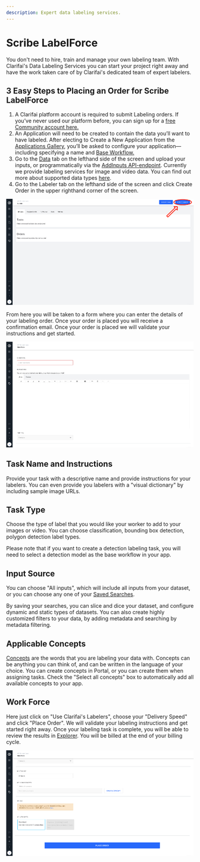 ```yaml
---
description: Expert data labeling services.
---
```


# Scribe LabelForce

You don't need to hire, train and manage your own labeling team. With Clarifai's Data Labeling Services you can start your project right away and have the work taken care of by Clarifai's dedicated team of expert labelers.

## 3 Easy Steps to Placing an Order for Scribe LabelForce

1. A Clarifai platform account is required to submit Labeling orders. If you’ve never used our platform before, you can sign up for a [free Community account here.](https://portal.clarifai.com/signup)
2. An Application will need to be created to contain the data you’ll want to have labeled. After electing to Create a New Application from the [Applications Gallery](https://portal.clarifai.com/apps), you’ll be asked to configure your application—including specifying a name and [Base Workflow.](https://docs.clarifai.com/api-guide/workflows/base-workflows)
3. Go to the [Data](../portal-guide/data/) tab on the lefthand side of the screen and upload your inputs, or programmatically via the [AddInputs API-endpoint](https://docs.clarifai.com/api-guide/data/create-get-update-delete#add-inputs). Currently we provide labeling services for image and video data. You can find out more about supported data types [here](https://docs.clarifai.com/api-guide/data/supported-formats).
4. Go to the Labeler tab on the lefthand side of the screen and click Create Order in the upper righthand corner of the screen.

![Create an order for Scribe LabelForce](/img/create-order.jpg)

From here you will be taken to a form where you can enter the details of your labeling order. Once your order is placed you will receive a confirmation email. Once your order is placed we will validate your instructions and get started.

![Scribe LabelForce form](/img/new-order.jpg)

## Task Name and Instructions

Provide your task with a descriptive name and provide instructions for your labelers. You can even provide you labelers with a "visual dictionary" by including sample image URLs.

## Task Type

Choose the type of label that you would like your worker to add to your images or video. You can choose classification, bounding box detection, polygon detection label types.

Please note that if you want to create a detection labeling task, you will need to select a detection model as the base workflow in your app.

## Input Source

You can choose "All inputs", which will include all inputs from your dataset, or you can choose any one of your [Saved Searches](../portal-guide/psearch/psaved_searches.md).

By saving your searches, you can slice and dice your dataset, and configure dynamic and static types of datasets. You can also create highly customized filters to your data, by adding metadata and searching by metadata filtering.

## Applicable Concepts

[Concepts](../portal-guide/concepts) are the words that you are labeling your data with. Concepts can be anything you can think of, and can be written in the language of your choice. You can create concepts in Portal, or you can create them when assigning tasks. Check the "Select all concepts" box to automatically add all available concepts to your app.

## Work Force

Here just click on "Use Clarifai's Labelers", choose your "Delivery Speed" and click "Place Order". We will validate your labeling instructions and get started right away. Once your labeling task is complete, you will be able to review the results in [Explorer](https://portal.clarifai.com/). You will be billed at the end of your billing cycle.

![Take advantage of special promotional pricing on LabelForce](/img/standard-promo.jpg)

